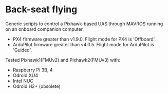 # Back-seat flying
Generic scripts to control a Pixhawk-based UAS through MAVROS running on an onboard companion computer.
  - PX4 firmware greater than v1.9.0. Flight mode for PX4 is 'Offboard'.
  - ArduPilot firmware greater than v4.0.5. Flight mode for ArduPilot is 'Guided'.

Tested Pixhawk1(FMUv2) and Pixhawk2(FMUv3) with:
- Raspberry Pi 3B, 4
- Odroid XU4
- Intel NUC
- Odroid H2+ (obsolete)
